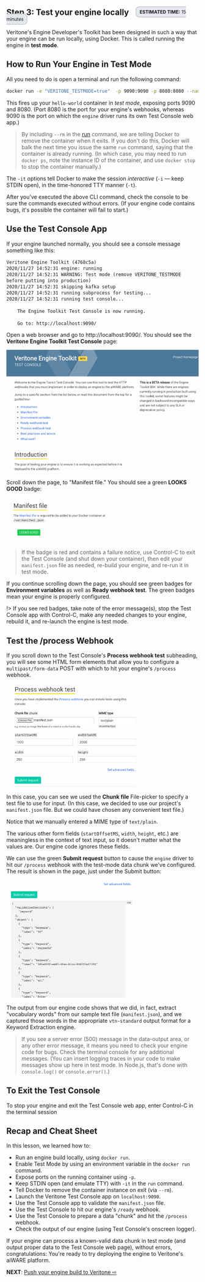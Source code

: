 <!-- markdownlint-disable -->

<style>
aside  {
  border-style: solid;
  border-radius: 9px;
  border-width: 2.2px;
  border-color:#ccc;
  padding: 5px;
  background: #e6e8ef;
}

aside.small {
  display:inline;
  font-size:9pt;
  position:relative; top:-4px;
}

.topruled {
  border-top-width: 1.2px;
  border-top-style: solid;
  border-top-color: rgb(76, 76, 100);
  line-height:45%;
}
.bottomruled {
  border-bottom-width: 1.2px;
  border-bottom-style: solid;
  border-bottom-color: rgb(76, 76, 100);
  line-height:45%;
}
</style>
<h2 style="display: inline;">Step 3: Test your engine locally &nbsp;</h2>&nbsp;&nbsp;<aside class="small">
<b>ESTIMATED TIME:</b> 15 minutes </aside> &nbsp;

<!-- DISABLE VIDEO
<div style="width: 35%">
<iframe src="https://player.vimeo.com/video/375527735?color=ff9933&title=0&byline=0&portrait=0" style="border:0;top:0;left:0;width:75%;height:75%;" allow="autoplay; fullscreen" allowfullscreen></iframe></div>
<script src="https://player.vimeo.com/api/player.js"></script>
-->

Veritone's Engine Developer's Toolkit has been designed in such a way that your engine can be run locally, using Docker. This is called running the engine in **test mode**.

## How to Run Your Engine in Test Mode

All you need to do is open a terminal and run the following command:

```bash
docker run -e "VERITONE_TESTMODE=true"  -p 9090:9090 -p 8080:8080 --name hello-world --rm -it hello-world
```

This fires up your `hello-world` container in _test mode_, exposing ports 9090 and 8080. (Port 8080 is the port for your engine's webhooks, whereas 9090 is the port on which the `engine` driver runs its own Test Console web app.)

> By including `--rm` in the [run](https://docs.docker.com/engine/reference/commandline/run/) command, we are telling Docker to remove the container when it exits.
If you don't do this, Docker will balk the next time you issue the same `run` command, saying that the container is already running.
(In which case, you may need to run `docker ps`, note the instance ID of the container, and use `docker stop` to stop the container manually.)

The `-it` options tell Docker to make the session _interactive_ (`-i` &mdash; keep STDIN open), in the time-honored TTY manner (`-t`).
 
After you've executed the above CLI command, check the console to be sure the commands executed without errors. (If your engine code contains bugs, it's possible the container will fail to start.)

## Use the Test Console App

If your engine launched normally, you should see a console message something like this:

```pre
Veritone Engine Toolkit (4768c5a)
2020/11/27 14:52:31 engine: running
2020/11/27 14:52:31 WARNING: Test mode (remove VERITONE_TESTMODE before putting into production)
2020/11/27 14:52:31 skipping kafka setup
2020/11/27 14:52:31 running subprocess for testing...
2020/11/27 14:52:31 running test console...

	The Engine Toolkit Test Console is now running.

	Go to: http://localhost:9090/
```

Open a web browser and go to http://localhost:9090/. You should see the **Veritone Engine Toolkit Test Console** page:

![Test console home page](TestConsole-1.png)

Scroll down the page, to "Manifest file." You should see a green **LOOKS GOOD** badge:

![Test console manifest badge](TestConsole-2.png)

> If the badge is red and contains a failure notice, use Control-C to exit the Test Console (and shut down your container), then edit your `manifest.json` file as needed, re-build your engine, and re-run it in test mode. 

If you continue scrolling down the page, you should see green badges for **Environment variables** as well as **Ready webhook test**. The green badges mean your engine is properly configured. 

!> If you see red badges, take note of the error message(s), stop the Test Console app with Control-C, make any needed changes to your engine, rebuild it, and re-launch the engine is test mode.

## Test the /process Webhook

If you scroll down to the Test Console's **Process webhook test** subheading,
you will see some HTML form elements that allow you to configure a `multipast/form-data` POST with which to hit your engine's `/process` webhook.

![Test Console form elements](TestConsole-3.png)

In this case, you can see we used the **Chunk file** File-picker to specify a test file to use for input. (In this case, we decided to use our project's `manifest.json` file. But we could have chosen any convenient text file.)

Notice that we manually entered a MIME type of `text/plain`.

The various other form fields (`startOffsetMS`, `width`, `height`, etc.) are meaningless in the context of text input, so it doesn't matter what the values are. Our engine code ignores these fields.

We can use the green **Submit request** button to cause the `engine` driver to hit our `/process` webhook with the test-mode data chunk we've configured. The result is shown in the page, just under the Submit button:

![Test Console process results](TestConsole-4.png)

The output from our engine code shows that we did, in fact, extract "vocabulary words" from our sample text file (`manifest.json`), and we captured those words in the appropriate `vtn-standard` output format for a Keyword Extraction engine.

> If you see a server error (500) message in the data-output area, or any other error message, it means you need to check your engine code for bugs.
Check the terminal console for any additional messages. (You can insert logging traces in your code to make messages show up here in test mode. In Node.js, that's done with `console.log()` or `console.error()`.)

## To Exit the Test Console

To stop your engine and exit the Test Console web app, enter Control-C in the terminal session

## Recap and Cheat Sheet

In this lesson, we learned how to: 
* Run an engine build locally, using `docker run`.
* Enable Test Mode by using an environment variable in the `docker run` command.
* Expose ports on the running container using `-p`.
* Keep STDIN open (and emulate TTY) with `-it` in the `run` command.
* Tell Docker to remove the container instance on exit (via `--rm`).
* Launch the Veritone Test Console app on `localhost:9090`.
* Use the Test Console app to validate the `manifest.json` file.
* Use the Test Console to hit our engine's `/ready` webhook.
* Use the Test Console to prepare a data "chunk" and hit the `/process` webhook.
* Check the output of our engine (using Test Console's onscreen logger).

If your engine can process a known-valid data chunk in test mode (and output proper data to the Test Console web page), without errors, congratulations: You're ready to try deploying the engine to Veritone's aiWARE platform.

**NEXT**: [Push your engine build to Veritone ⇨](developer/engines/tutorial/engine-tutorial-step-4) 
